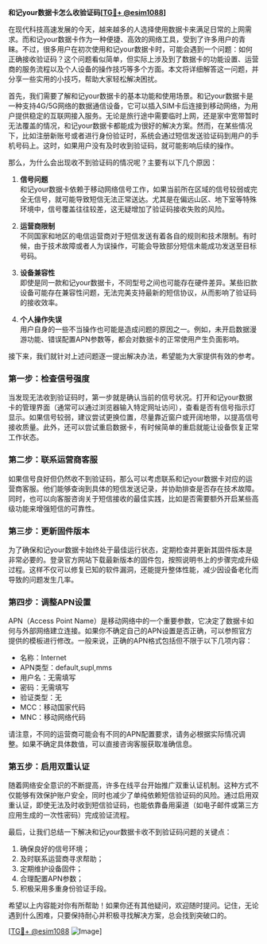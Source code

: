 **和记your数据卡怎么收验证码[[TG💪+ @esim1088](https://t.me/s/esim1088)]**

在现代科技高速发展的今天，越来越多的人选择使用数据卡来满足日常的上网需求。而和记your数据卡作为一种便捷、高效的网络工具，受到了许多用户的青睐。不过，很多用户在初次使用和记your数据卡时，可能会遇到一个问题：如何正确接收验证码？这个问题看似简单，但实际上涉及到了数据卡的功能设置、运营商的服务流程以及个人设备的操作技巧等多个方面。本文将详细解答这一问题，并分享一些实用的小技巧，帮助大家轻松解决困扰。

首先，我们需要了解和记your数据卡的基本功能和使用场景。和记your数据卡是一种支持4G/5G网络的数据通信设备，它可以插入SIM卡后连接到移动网络，为用户提供稳定的互联网接入服务。无论是旅行途中需要临时上网，还是家中宽带暂时无法覆盖的情况，和记your数据卡都能成为很好的解决方案。然而，在某些情况下，比如注册新账号或者进行身份验证时，系统会通过短信发送验证码到用户的手机号码上。这时，如果用户没有及时收到验证码，就可能影响后续的操作。

那么，为什么会出现收不到验证码的情况呢？主要有以下几个原因：

1. **信号问题**  
   和记your数据卡依赖于移动网络信号工作，如果当前所在区域的信号较弱或完全无信号，就可能导致短信无法正常送达。尤其是在偏远山区、地下室等特殊环境中，信号覆盖往往较差，这无疑增加了验证码接收失败的风险。

2. **运营商限制**  
   不同国家和地区的电信运营商对于短信发送有着各自的规则和技术限制。有时候，由于技术故障或者人为误操作，可能会导致部分短信未能成功发送至目标号码。

3. **设备兼容性**  
   即使是同一款和记your数据卡，不同型号之间也可能存在硬件差异。某些旧款设备可能存在兼容性问题，无法完美支持最新的短信协议，从而影响了验证码的接收效率。

4. **个人操作失误**  
   用户自身的一些不当操作也可能是造成问题的原因之一。例如，未开启数据漫游功能、错误配置APN参数等，都会对数据卡的正常使用产生负面影响。

接下来，我们就针对上述问题逐一提出解决办法，希望能为大家提供有效的参考。

### 第一步：检查信号强度

当发现无法收到验证码时，第一步就是确认当前的信号状况。打开和记your数据卡的管理界面（通常可以通过浏览器输入特定网址访问），查看是否有信号指示灯显示。如果信号较弱，建议尝试更换位置，尽量靠近窗户或开阔地带，以提高信号接收质量。此外，还可以尝试重启数据卡，有时候简单的重启就能让设备恢复正常工作状态。

### 第二步：联系运营商客服

如果信号良好但仍然收不到验证码，那么可以考虑联系和记your数据卡对应的运营商客服。他们能够查询到具体的短信发送记录，并协助排查是否存在技术故障。同时，也可以向客服咨询关于短信接收的最佳实践，比如是否需要额外开启某些高级功能来增强短信的可靠性。

### 第三步：更新固件版本

为了确保和记your数据卡始终处于最佳运行状态，定期检查并更新其固件版本是非常必要的。登录官方网站下载最新版本的固件包，按照说明书上的步骤完成升级过程。这样不仅可以修复已知的软件漏洞，还能提升整体性能，减少因设备老化而导致的问题发生几率。

### 第四步：调整APN设置

APN（Access Point Name）是移动网络中的一个重要参数，它决定了数据卡如何与外部网络建立连接。如果你不确定自己的APN设置是否正确，可以参照官方提供的模板进行修改。一般来说，正确的APN格式包括但不限于以下几项内容：
- 名称：Internet
- APN类型：default,supl,mms
- 用户名：无需填写
- 密码：无需填写
- 验证类型：无
- MCC：移动国家代码
- MNC：移动网络代码

请注意，不同的运营商可能会有不同的APN配置要求，请务必根据实际情况调整。如果不确定具体数值，可以直接咨询客服获取准确信息。

### 第五步：启用双重认证

随着网络安全意识的不断提高，许多在线平台开始推广双重认证机制。这种方式不仅能够有效保护账户安全，同时也减少了单纯依赖短信验证码的风险。通过启用双重认证，即使无法及时收到短信验证码，也能依靠备用渠道（如电子邮件或第三方应用生成的一次性密码）完成验证流程。

最后，让我们总结一下解决和记your数据卡收不到验证码问题的关键点：

1. 确保良好的信号环境；
2. 及时联系运营商寻求帮助；
3. 定期维护设备固件；
4. 合理配置APN参数；
5. 积极采用多重身份验证手段。

希望以上内容能对你有所帮助！如果你还有其他疑问，欢迎随时提问。记住，无论遇到什么困难，只要保持耐心并积极寻找解决方案，总会找到突破口的。

[[TG💪+ @esim1088](https://t.me/s/esim1088) ![Image](https://i.postimg.cc/4NQfJmqS/Snipaste-2025-05-13-00-14-12.png)]